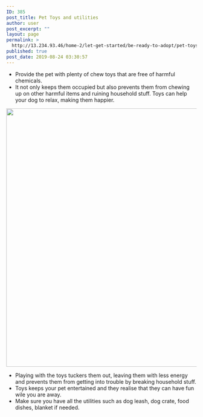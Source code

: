 ```yaml
---
ID: 385
post_title: Pet Toys and utilities
author: user
post_excerpt: ""
layout: page
permalink: >
  http://13.234.93.46/home-2/let-get-started/be-ready-to-adopt/pet-toys-and-utilities/
published: true
post_date: 2019-08-24 03:30:57
---
```

<ul><li style="font-weight: 400;">Provide the pet with plenty of chew toys that are free of harmful chemicals.</li><li style="font-weight: 400;">It not only keeps them occupied but also prevents them from chewing up on other harmful items and ruining household stuff. Toys can help your dog to relax, making them happier. </li></ul>		
										<img width="1024" height="683" src="http://13.234.93.46/wp-content/uploads/2019/08/pet-toy-1024x683.jpg" alt="" srcset="http://13.234.93.46/wp-content/uploads/2019/08/pet-toy-1024x683.jpg 1024w, http://13.234.93.46/wp-content/uploads/2019/08/pet-toy-300x200.jpg 300w, http://13.234.93.46/wp-content/uploads/2019/08/pet-toy-768x512.jpg 768w, http://13.234.93.46/wp-content/uploads/2019/08/pet-toy-450x300.jpg 450w" sizes="(max-width: 1024px) 100vw, 1024px" />											
		<ul><li style="font-weight: 400;">Playing with the toys tuckers them out, leaving them with less energy and prevents them from getting into trouble by breaking household stuff.</li><li style="font-weight: 400;">Toys keeps your pet entertained and they realise that they can have fun wile you are away.</li><li style="font-weight: 400;">Make sure you have all the utilities such as dog leash, dog crate, food dishes, blanket if needed.</li></ul>